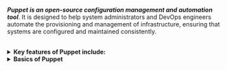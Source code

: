 ***Puppet is an open-source configuration management and automation tool***. It is designed to help system administrators and DevOps engineers automate the provisioning and management of infrastructure, ensuring that systems are configured and maintained consistently.

<br>

<details>
<summary><b><a href=""></a>Key features of Puppet include:</b></summary><br>

1. **Declarative Language:** Puppet uses a declarative language, where users describe the desired state of their infrastructure rather than specifying the exact steps needed to achieve that state. Puppet then takes care of figuring out how to make the actual system match the desired state.

2. **Cross-Platform Support:** Puppet is platform-independent and can be used to manage configurations across different operating systems and cloud platforms. It abstracts away the differences between various systems, providing a unified way to manage diverse environments.

3. **Resource Abstraction:** Puppet models system resources as abstractions. These resources can include packages, files, services, and more. Users define the desired state of these resources in their Puppet manifests.

4. **Modules:** Puppet configurations are organized into modules, which are reusable units of code that encapsulate related resources and configurations. Modules make it easy to share and reuse configurations across different projects and teams.

5. **Master-Agent Architecture:** Puppet follows a client-server architecture. Puppet agents run on the target systems, and a central Puppet server manages and distributes configurations to these agents. The communication between the server and agents is secured and can be scheduled at regular intervals.

6. **Reporting and Logging:** Puppet provides reporting and logging features, allowing users to track changes made to systems, view the current state of configurations, and identify any issues that may have occurred during the configuration process.

7. **Extensibility:** Puppet is highly extensible, allowing users to write custom facts, functions, and types to tailor the tool to their specific needs. This extensibility makes it suitable for a wide range of use cases.

8. **Community and Ecosystem:** Puppet has a vibrant community and ecosystem that contribute to the development of modules, share best practices, and provide support. There's also an official Puppet Forge repository where users can find and share Puppet modules.

Puppet is commonly used in large-scale, complex IT environments where maintaining consistency and automation are crucial. It is part of the broader landscape of configuration management tools used in DevOps practices to streamline infrastructure management.

<br><p align="center">※※※※※※※※※※※※</p><br>
</details>


<details>
<summary><b><a href=""></a>Basics of Puppet</b></summary><br>

Certainly! Let's start with the basics of Puppet. Puppet uses a declarative language to describe the desired state of a system, and it's structured around the idea of resources, which represent different aspects of a system's configuration. Here are some fundamental concepts and steps to get you started:

### Key Concepts:

1. **Manifests:**
   - Puppet code is written in files called manifests. A manifest is a collection of Puppet code that defines the desired configuration for a system.
   - Manifests typically have a `.pp` file extension.

2. **Resources:**
   - In Puppet, everything is a resource. A resource represents a piece of system configuration, such as a file, a package, or a service.
   - Common types of resources include `file`, `package`, `service`, and `exec`.

3. **Classes:**
   - Classes are a way to organize and group related resources. They provide a modular and reusable structure for your Puppet code.
   - Classes are defined using the `class` keyword.

### Basic Steps:

1. **Install Puppet:**
   - Before you start using Puppet, you need to install it on the systems you want to manage. The Puppet infrastructure consists of a master server and client nodes.
   - Install Puppet on the master server and the client nodes by following the installation instructions for your operating system.

2. **Create a Manifest:**
   - Create a simple Puppet manifest to get started. Open a text editor and create a file with a `.pp` extension (e.g., `site.pp`).

   ```puppet
   # site.pp
   file { '/tmp/hello.txt':
     ensure  => present,
     content => 'Hello, Puppet!\n',
   }
   ```

   This manifest ensures that a file named `hello.txt` with the content 'Hello, Puppet!' exists in the `/tmp` directory.

3. **Apply the Manifest:**
   - Use the `puppet apply` command to apply the manifest:

   ```bash
   puppet apply site.pp
   ```

   Puppet will read the manifest and apply the configuration to the system.

4. **Verify the Configuration:**
   - Check that the file has been created:

   ```bash
   cat /tmp/hello.txt
   ```

   It should output: `Hello, Puppet!`

### Example with Classes:

1. **Create a Class:**
   - Create a class definition in a new file, e.g., `myclass.pp`:

   ```puppet
   # myclass.pp
   class myclass {
     file { '/tmp/classfile.txt':
       ensure  => present,
       content => 'This is a class file.\n',
     }
   }
   ```

2. **Include the Class:**
   - Modify your `site.pp` to include and use the class:

   ```puppet
   # site.pp
   include myclass
   ```

3. **Apply the Updated Manifest:**

   ```bash
   puppet apply site.pp
   ```

   Puppet will apply both the original manifest and the new class.

4. **Verify the Configuration:**
   - Check that the new file has been created:

   ```bash
   cat /tmp/classfile.txt
   ```

   It should output: `This is a class file.`

These are very basic examples, but they provide a foundation for understanding how Puppet works. As you become more comfortable, you can explore more advanced features, such as variables, conditional statements, and modules, to manage larger and more complex configurations.

<br><p align="center">※※※※※※※※※※※※</p><br>
</details>
